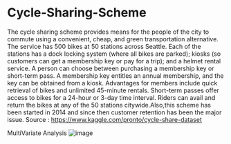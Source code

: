 # Cycle-Sharing-Scheme
The cycle sharing scheme provides means for the people of the city to commute  using a convenient, cheap, and green transportation alternative. The service has 500  bikes at 50 stations across Seattle. Each of the stations has a dock locking system (where  all bikes are parked); kiosks (so customers can get a membership key or pay for a trip);  and a helmet rental service. A person can choose between purchasing a membership  key or short-term pass. A membership key entitles an annual membership, and the key  can be obtained from a kiosk. Advantages for members include quick retrieval of bikes  and unlimited 45-minute rentals. Short-term passes offer access to bikes for a 24-hour  or 3-day time interval. Riders can avail and return the bikes at any of the 50 stations  citywide.Also,this scheme has been started in 2014 and since then customer retention has been the major issue.
Source : https://www.kaggle.com/pronto/cycle-share-dataset

MultiVariate Analysis
![image](https://user-images.githubusercontent.com/88122604/151708628-49123e3d-9325-4ee2-bd4b-fcf33703e2c0.png)

